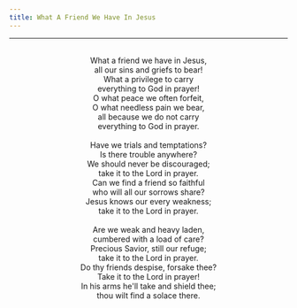 ```yaml
---
title: What A Friend We Have In Jesus
---
```


---
<center>
<br/>
What a friend we have in Jesus, <br/>
all our sins and griefs to bear! <br/>
What a privilege to carry <br/>
everything to God in prayer! <br/>
O what peace we often forfeit,<br/>
O what needless pain we bear, <br/>
all because we do not carry <br/>
everything to God in prayer. <br/>
<br/>
Have we trials and temptations? <br/>
Is there trouble anywhere? <br/>
We should never be discouraged; <br/>
take it to the Lord in prayer. <br/>
Can we find a friend so faithful <br/>
who will all our sorrows share? <br/>
Jesus knows our every weakness; <br/>
take it to the Lord in prayer. <br/>
<br/>
Are we weak and heavy laden, <br/>
cumbered with a load of care? <br/>
Precious Savior, still our refuge; <br/>
take it to the Lord in prayer. <br/>
Do thy friends despise, forsake thee? <br/>
Take it to the Lord in prayer! <br/>
In his arms he'll take and shield thee; <br/>
thou wilt find a solace there.<br/>

</center>